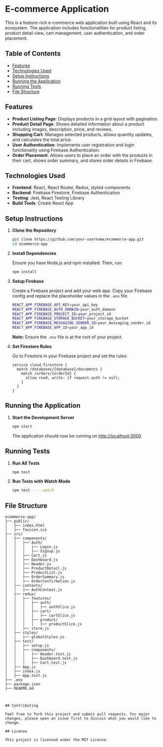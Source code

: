 # E-commerce Application

This is a feature-rich e-commerce web application built using React and its ecosystem. The application includes functionalities for product listing, product detail view, cart management, user authentication, and order placement.

## Table of Contents

- [Features](#features)
- [Technologies Used](#technologies-used)
- [Setup Instructions](#setup-instructions)
- [Running the Application](#running-the-application)
- [Running Tests](#running-tests)
- [File Structure](#file-structure)

## Features

- **Product Listing Page**: Displays products in a grid layout with pagination.
- **Product Detail Page**: Shows detailed information about a product including images, description, price, and reviews.
- **Shopping Cart**: Manages selected products, allows quantity updates, and calculates the total price.
- **User Authentication**: Implements user registration and login functionality using Firebase Authentication.
- **Order Placement**: Allows users to place an order with the products in their cart, shows order summary, and stores order details in Firebase.

## Technologies Used

- **Frontend**: React, React Router, Redux, styled-components
- **Backend**: Firebase Firestore, Firebase Authentication
- **Testing**: Jest, React Testing Library
- **Build Tools**: Create React App

## Setup Instructions

1. **Clone the Repository**

    ```sh
    git clone https://github.com/your-username/ecommerce-app.git
    cd ecommerce-app
    ```

2. **Install Dependencies**

    Ensure you have Node.js and npm installed. Then, run:

    ```sh
    npm install
    ```

3. **Setup Firebase**

    Create a Firebase project and add your web app. Copy your Firebase config and replace the placeholder values in the `.env` file.

    ```sh
    REACT_APP_FIREBASE_API_KEY=your_api_key
    REACT_APP_FIREBASE_AUTH_DOMAIN=your_auth_domain
    REACT_APP_FIREBASE_PROJECT_ID=your_project_id
    REACT_APP_FIREBASE_STORAGE_BUCKET=your_storage_bucket
    REACT_APP_FIREBASE_MESSAGING_SENDER_ID=your_messaging_sender_id
    REACT_APP_FIREBASE_APP_ID=your_app_id
    ```

    **Note:** Ensure the `.env` file is at the root of your project.

4. **Set Firestore Rules**

    Go to Firestore in your Firebase project and set the rules:

    ```plaintext
    service cloud.firestore {
      match /databases/{database}/documents {
        match /orders/{orderId} {
          allow read, write: if request.auth != null;
        }
      }
    }
    ```

## Running the Application

1. **Start the Development Server**

    ```sh
    npm start
    ```

    The application should now be running on [http://localhost:3000](http://localhost:3000).

## Running Tests

1. **Run All Tests**

    ```sh
    npm test
    ```

2. **Run Tests with Watch Mode**

    ```sh
    npm test -- --watch
    ```

## File Structure

```plaintext
ecommerce-app/
├── public/
│   ├── index.html
│   ├── favicon.ico
├── src/
│   ├── components/
│   │   ├── Auth/
│   │   │   ├── Login.js
│   │   │   ├── Signup.js
│   │   ├── Cart.js
│   │   ├── Dashboard.js
│   │   ├── Header.js
│   │   ├── ProductDetail.js
│   │   ├── ProductList.js
│   │   ├── OrderSummary.js
│   │   ├── OrderConfirmation.js
│   ├── contexts/
│   │   ├── AuthContext.js
│   ├── redux/
│   │   ├── features/
│   │   │   ├── auth/
│   │   │   │   ├── authSlice.js
│   │   │   ├── cart/
│   │   │   │   ├── cartSlice.js
│   │   │   ├── product/
│   │   │   │   ├── productSlice.js
│   │   ├── store.js
│   ├── styles/
│   │   ├── globalStyles.js
│   ├── test/
│   │   ├── setup.js
│   │   ├── components/
│   │   │   ├── Header.test.js
│   │   │   ├── Dashboard.test.js
│   │   │   ├── Cart.test.js
│   ├── App.js
│   ├── index.js
│   ├── App.test.js
├── .env
├── package.json
├── README.md



## Contributing

Feel free to fork this project and submit pull requests. For major changes, please open an issue first to discuss what you would like to change.

## License

This project is licensed under the MIT License.
